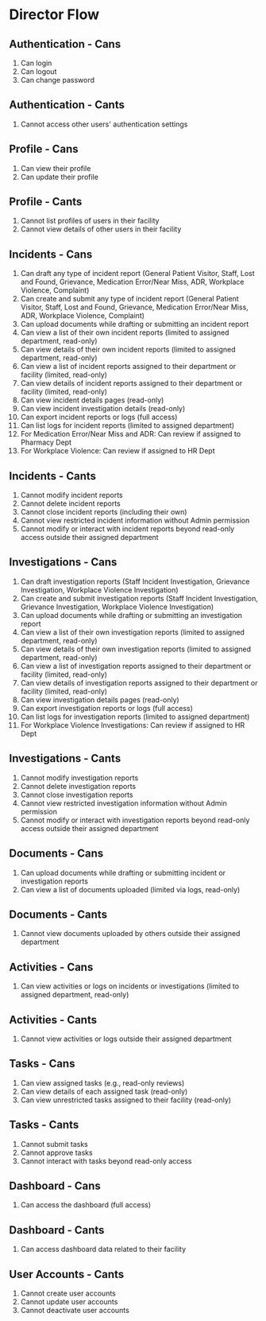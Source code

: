 # Director Flow

## Authentication - Cans

1. Can login
2. Can logout
3. Can change password

## Authentication - Cants

1. Cannot access other users' authentication settings

## Profile - Cans

1. Can view their profile
2. Can update their profile

## Profile - Cants

1. Cannot list profiles of users in their facility
2. Cannot view details of other users in their facility

## Incidents - Cans

1. Can draft any type of incident report (General Patient Visitor, Staff, Lost and Found, Grievance, Medication Error/Near Miss, ADR, Workplace Violence, Complaint)
2. Can create and submit any type of incident report (General Patient Visitor, Staff, Lost and Found, Grievance, Medication Error/Near Miss, ADR, Workplace Violence, Complaint)
3. Can upload documents while drafting or submitting an incident report
4. Can view a list of their own incident reports (limited to assigned department, read-only)
5. Can view details of their own incident reports (limited to assigned department, read-only)
6. Can view a list of incident reports assigned to their department or facility (limited, read-only)
7. Can view details of incident reports assigned to their department or facility (limited, read-only)
8. Can view incident details pages (read-only)
9. Can view incident investigation details (read-only)
10. Can export incident reports or logs (full access)
11. Can list logs for incident reports (limited to assigned department)
12. For Medication Error/Near Miss and ADR: Can review if assigned to Pharmacy Dept
13. For Workplace Violence: Can review if assigned to HR Dept

## Incidents - Cants

1. Cannot modify incident reports
2. Cannot delete incident reports
3. Cannot close incident reports (including their own)
4. Cannot view restricted incident information without Admin permission
5. Cannot modify or interact with incident reports beyond read-only access outside their assigned department

## Investigations - Cans

1. Can draft investigation reports (Staff Incident Investigation, Grievance Investigation, Workplace Violence Investigation)
2. Can create and submit investigation reports (Staff Incident Investigation, Grievance Investigation, Workplace Violence Investigation)
3. Can upload documents while drafting or submitting an investigation report
4. Can view a list of their own investigation reports (limited to assigned department, read-only)
5. Can view details of their own investigation reports (limited to assigned department, read-only)
6. Can view a list of investigation reports assigned to their department or facility (limited, read-only)
7. Can view details of investigation reports assigned to their department or facility (limited, read-only)
8. Can view investigation details pages (read-only)
9. Can export investigation reports or logs (full access)
10. Can list logs for investigation reports (limited to assigned department)
11. For Workplace Violence Investigations: Can review if assigned to HR Dept

## Investigations - Cants

1. Cannot modify investigation reports
2. Cannot delete investigation reports
3. Cannot close investigation reports
4. Cannot view restricted investigation information without Admin permission
5. Cannot modify or interact with investigation reports beyond read-only access outside their assigned department

## Documents - Cans

1. Can upload documents while drafting or submitting incident or investigation reports
2. Can view a list of documents uploaded (limited via logs, read-only)

## Documents - Cants

1. Cannot view documents uploaded by others outside their assigned department

## Activities - Cans

1. Can view activities or logs on incidents or investigations (limited to assigned department, read-only)

## Activities - Cants

1. Cannot view activities or logs outside their assigned department

## Tasks - Cans

1. Can view assigned tasks (e.g., read-only reviews)
2. Can view details of each assigned task (read-only)
3. Can view unrestricted tasks assigned to their facility (read-only)

## Tasks - Cants

1. Cannot submit tasks
2. Cannot approve tasks
3. Cannot interact with tasks beyond read-only access

## Dashboard - Cans

1. Can access the dashboard (full access)

## Dashboard - Cants

1. Can access dashboard data related to their facility

## User Accounts - Cants

1. Cannot create user accounts
2. Cannot update user accounts
3. Cannot deactivate user accounts

